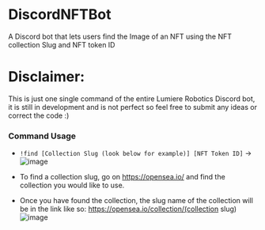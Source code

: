 # DiscordNFTBot
A Discord bot that lets users find the Image of an NFT using the NFT collection Slug and NFT token ID

# Disclaimer:
This is just one single command of the entire Lumiere Robotics Discord bot, it is still in development and is not perfect so feel free to submit any ideas or correct the code :)

### Command Usage

- `!find [Collection Slug (look below for example)] [NFT Token ID]` -> 
![image](https://user-images.githubusercontent.com/96566434/173886326-3bd306b6-8dec-401a-ba9a-2416d9d982b6.png)

- To find a collection slug, go on https://opensea.io/ and find the collection you would like to use. 
- Once you have found the collection, the slug name of the collection will be in the link like so: https://opensea.io/collection/(collection slug)
![image](https://user-images.githubusercontent.com/96566434/173886672-0a1ee8f0-fa6d-4138-a606-baa1774a2705.png)




